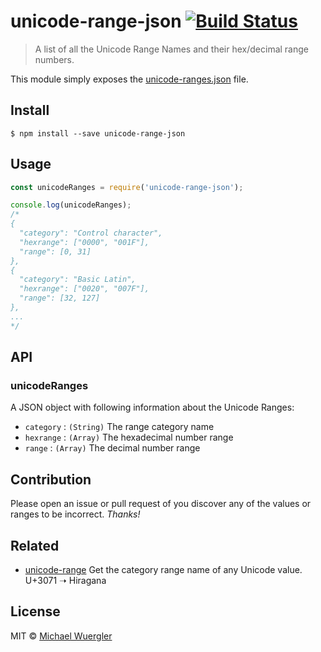 # unicode-range-json [![Build Status](https://travis-ci.org/radiovisual/unicode-range-json.svg?branch=master)](https://travis-ci.org/radiovisual/unicode-range-json)

> A list of all the Unicode Range Names and their hex/decimal range numbers.

This module simply exposes the [unicode-ranges.json](https://github.com/radiovisual/unicode-range-json/blob/master/unicode-ranges.json) file.


## Install

```
$ npm install --save unicode-range-json
```


## Usage

```js
const unicodeRanges = require('unicode-range-json');

console.log(unicodeRanges);
/*
{
  "category": "Control character",
  "hexrange": ["0000", "001F"],
  "range": [0, 31]
},
{
  "category": "Basic Latin",
  "hexrange": ["0020", "007F"],
  "range": [32, 127]
},
...
*/
```


## API

### unicodeRanges

A JSON object with following information about the Unicode Ranges:

- `category` : `(String)` The range category name
- `hexrange` : `(Array)` The hexadecimal number range
- `range` : `(Array)` The decimal number range


## Contribution

Please open an issue or pull request of you discover any of the values or ranges to be incorrect. *Thanks!*


## Related

- [unicode-range](https://github.com/radiovisual/unicode-range) Get the category range name of any Unicode value. U+3071 ➝ Hiragana

## License

MIT © [Michael Wuergler](http://numetriclabs.com)
